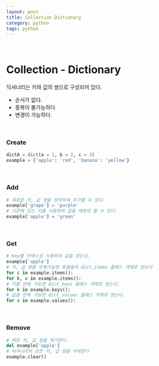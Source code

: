 ```yaml
---
layout: post
title: Collection Dictionary
category: python
tags: python
---
```


&nbsp;

# Collection - Dictionary

딕셔너리는 키와 값의 쌍으로 구성되어 있다.

- 순서가 없다.
- 중복이 불가능하다.
- 변경이 가능하다.

&nbsp;

### Create

```python
dictA = dict(a = 1, b = 2, c = 3)
example = {'apple': 'red', 'banana': 'yellow'}
```

&nbsp;

### Add

```python
# 새로운 키, 값 쌍을 정의하여 추가할 수 있다.
example['grape'] = 'purple'
# 기존에 있는 키를 사용하여 값을 재정의 할 수 있다.
example['apple'] = 'green'
```

&nbsp;

### Get

```python
# key를 인덱스로 사용하여 값을 얻는다.
example['apple']
# 키, 값 쌍을 반복가능한 튜플들의 dict_items 클래스 객체로 얻는다
for c in example.items():
for k, v in example.items():
# 키를 반복 가능한 dict_keys 클래스 객체로 얻는다.
for k in example.keys():
# 값을 반복 가능한 dict_values 클래스 객체로 얻는다.
for v in example.values():
```

&nbsp;

### Remove

```python
# 해당 키, 값 쌍을 제거한다.
del example['apple']
# 딕셔너리의 모든 키, 값 쌍을 삭제한다
example.clear()
```

